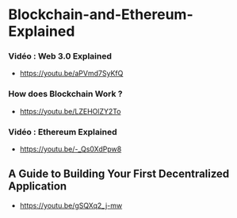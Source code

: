 # Blockchain-and-Ethereum-Explained

### Vidéo : Web 3.0 Explained 
- https://youtu.be/aPVmd7SyKfQ

### How does Blockchain Work ? 
- https://youtu.be/LZEHOlZY2To

### Vidéo : Ethereum Explained
- https://youtu.be/-_Qs0XdPpw8

## A Guide to Building Your First Decentralized Application
- https://youtu.be/gSQXq2_j-mw

